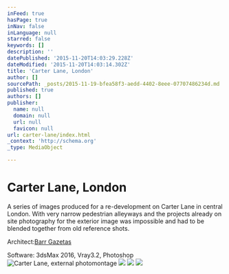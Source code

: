 ```yaml
---
inFeed: true
hasPage: true
inNav: false
inLanguage: null
starred: false
keywords: []
description: ''
datePublished: '2015-11-20T14:03:29.228Z'
dateModified: '2015-11-20T14:03:14.302Z'
title: 'Carter Lane, London'
author: []
sourcePath: _posts/2015-11-19-bfea58f3-aedd-4402-8eee-07707486234d.md
published: true
authors: []
publisher:
  name: null
  domain: null
  url: null
  favicon: null
url: carter-lane/index.html
_context: 'http://schema.org'
_type: MediaObject

---
```

# Carter Lane, London

A series of images produced for a re-development on Carter Lane in central London. With very narrow pedestrian alleyways and the projects already on site photography for the exterior image was impossible and had to be blended together from old reference shots. 

Architect:[Barr Gazetas][0]

Software:
3dsMax 2016, Vray3.2, Photoshop
![Carter Lane, external photomontage](https://the-grid-user-content.s3-us-west-2.amazonaws.com/c6b3c19a-b6b7-44c6-a229-e9b9a830541a.jpg)
![](https://the-grid-user-content.s3-us-west-2.amazonaws.com/d5c6b59a-484c-47a0-be43-69e44cc68324.jpg)
![](https://the-grid-user-content.s3-us-west-2.amazonaws.com/9123ecd5-62f3-48a1-97ac-ac63701016fa.jpg)
![](https://imgflo.herokuapp.com/graph/vahj1ThiexotieMo/e4087bab726fa75fa3975bb9ee98ef9e/passthrough.jpg?input=https%3A%2F%2Fthe-grid-user-content.s3-us-west-2.amazonaws.com%2F7a94e863-607f-4738-bc28-d83996571d0e.jpg&width=750&height=563)

[0]: http://barrgazetas.com/